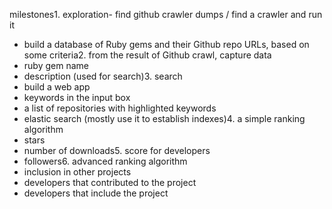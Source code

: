 milestones1. exploration- find github crawler dumps / find a crawler and run it
- build a database of Ruby gems and their Github repo URLs, based on some criteria2. from the result of Github crawl, capture data
 - ruby gem name
 - description (used for search)3.  search
 - build a web app
 - keywords in the input box
 - a list of repositories with highlighted keywords
 - elastic search (mostly use it to establish indexes)4. a simple ranking algorithm
 - stars
 - number of downloads5. score for developers
 - followers6. advanced ranking algorithm
 - inclusion in other projects
 - developers that contributed to the project
 - developers that include the project
